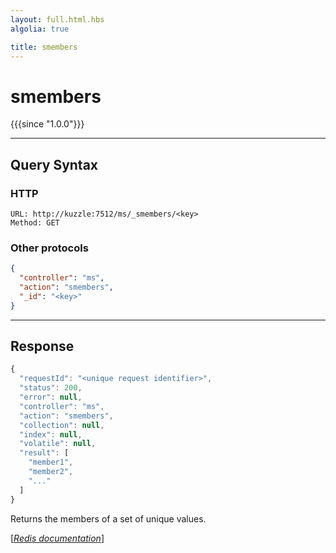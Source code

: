 ```yaml
---
layout: full.html.hbs
algolia: true

title: smembers
---
```


# smembers

{{{since "1.0.0"}}}




---

## Query Syntax

### HTTP

```http
URL: http://kuzzle:7512/ms/_smembers/<key>
Method: GET
```

### Other protocols


```json
{
  "controller": "ms",
  "action": "smembers",
  "_id": "<key>"
}
```

---

## Response

```javascript
{
  "requestId": "<unique request identifier>",
  "status": 200,
  "error": null,
  "controller": "ms",
  "action": "smembers",
  "collection": null,
  "index": null,
  "volatile": null,
  "result": [
    "member1",
    "member2",
    "..."
  ]
}
```

Returns the members of a set of unique values.

[[_Redis documentation_]](https://redis.io/commands/smembers)
